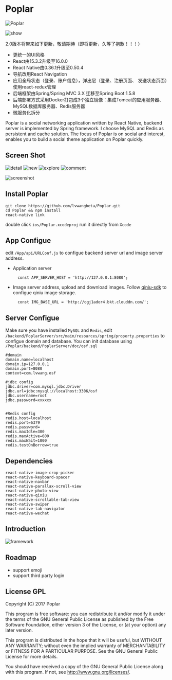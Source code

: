 Poplar
=======

![Poplar](./doc/imgs/poplar.png)  

![show](./show.png)  

2.0版本将带来如下更新，敬请期待（即将更新，久等了抱歉！！！）
- 更统一的UI风格
- React由15.3.2升级至16.0.0
- React Native由0.36.1升级至0.50.4
- 导航改用React Navigation
- 应用全局状态（登录、账户信息），弹出层（登录、注册页面、 发送状态页面）使用react-redux管理
- 后端框架由Spring/Spring MVC 3.X 迁移至Spring Boot 1.5.8
- 后端部署方式采用Docker打包成3个独立镜像：集成Tomcat的应用服务器、MySQL数据库服务器、Redis服务器
- 微服务化拆分



Poplar is a social networking application written by React Native, backend server is implemented by Spring framework. I choose MySQL and Redis as persistent and cache solution. The focus of Poplar is on social and interest, enables you to build a social theme application on Poplar quickly.

## Screen Shot

![detail](./doc/imgs/feedDetail.gif)
![new](./doc/imgs/new.gif)
![explore](./doc/imgs/explore.gif)
![comment](./doc/imgs/comment.gif)


![screenshot](./doc/imgs/screenshot.png)


## Install Poplar

	git clone https://github.com/lvwangbeta/Poplar.git 
	cd Poplar && npm install
	react-native link
double click `ios/Poplar.xcodeproj` run it directly from `Xcode`


## App Configue 
edit `/App/api/URLConf.js` to configue backend server url and image server address.
	
* Application server

		const APP_SERVER_HOST = 'http://127.0.0.1:8080';

* Image server address, upload and download images. Follow [qiniu-sdk](https://github.com/qiniu/react-native-sdk) to configue qiniu image storage.

		const IMG_BASE_URL = 'http://ogj1ador4.bkt.clouddn.com/'; 
		


## Server Configue 

Make sure you have installed `MySQL` and `Redis`, edit `/backend/PoplarServer/src/main/resources/spring/property.properties` to configue domain and database.
You can init database using `/Poplar/backend/PoplarServer/doc/osf.sql`

	#domain
	domain.name=localhost
	domain.ip=127.0.0.1
	domain.port=8080
	context=com.lvwang.osf

	#jdbc config
	jdbc.driver=com.mysql.jdbc.Driver
	jdbc.url=jdbc:mysql://localhost:3306/osf
	jdbc.username=root
	jdbc.password=xxxxxx


	#Redis config
	redis.host=localhost
	redis.port=6379
	redis.password=
	redis.maxIdle=300
	redis.maxActive=600
	redis.maxWait=1000
	redis.testOnBorrow=true

## Dependencies

	react-native-image-crop-picker
	react-native-keyboard-spacer
	react-native-navbar
	react-native-parallax-scroll-view
	react-native-photo-view
	react-native-qiniu
	react-native-scrollable-tab-view
	react-native-swiper
	react-native-tab-navigator
	react-native-wechat




## Introduction

![framework](./doc/imgs/framework.png)


## Roadmap
* support emoji
* support third party login

## License GPL

Copyright (C) 2017 Poplar

This program is free software: you can redistribute it and/or modify
it under the terms of the GNU General Public License as published by
the Free Software Foundation, either version 3 of the License, or
(at your option) any later version.

This program is distributed in the hope that it will be useful,
but WITHOUT ANY WARRANTY; without even the implied warranty of
MERCHANTABILITY or FITNESS FOR A PARTICULAR PURPOSE.  See the
GNU General Public License for more details.

You should have received a copy of the GNU General Public License
along with this program.  If not, see <http://www.gnu.org/licenses/>.
